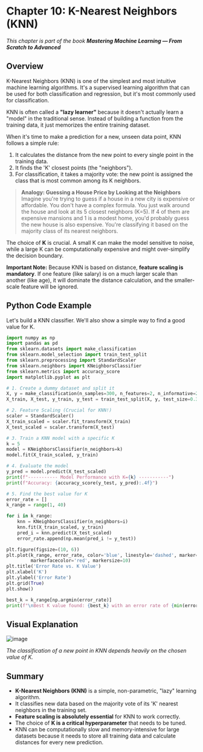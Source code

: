 # Chapter 10: K-Nearest Neighbors (KNN)

_This chapter is part of the book **Mastering Machine Learning — From Scratch to Advanced**_

## Overview

K-Nearest Neighbors (KNN) is one of the simplest and most intuitive machine learning algorithms. It's a supervised learning algorithm that can be used for both classification and regression, but it's most commonly used for classification.

KNN is often called a **"lazy learner"** because it doesn't actually learn a "model" in the traditional sense. Instead of building a function from the training data, it just memorizes the entire training dataset.

When it's time to make a prediction for a new, unseen data point, KNN follows a simple rule:

1.  It calculates the distance from the new point to every single point in the training data.
2.  It finds the 'K' closest points (the "neighbors").
3.  For classification, it takes a majority vote: the new point is assigned the class that is most common among its K neighbors.

> **Analogy: Guessing a House Price by Looking at the Neighbors**
> Imagine you're trying to guess if a house in a new city is expensive or affordable. You don't have a complex formula. You just walk around the house and look at its 5 closest neighbors (K=5). If 4 of them are expensive mansions and 1 is a modest home, you'd probably guess the new house is also expensive. You're classifying it based on the majority class of its nearest neighbors.

The choice of **K** is crucial. A small K can make the model sensitive to noise, while a large K can be computationally expensive and might over-simplify the decision boundary.

**Important Note:** Because KNN is based on distance, **feature scaling is mandatory**. If one feature (like salary) is on a much larger scale than another (like age), it will dominate the distance calculation, and the smaller-scale feature will be ignored.

## Python Code Example

Let's build a KNN classifier. We'll also show a simple way to find a good value for K.

```python
import numpy as np
import pandas as pd
from sklearn.datasets import make_classification
from sklearn.model_selection import train_test_split
from sklearn.preprocessing import StandardScaler
from sklearn.neighbors import KNeighborsClassifier
from sklearn.metrics import accuracy_score
import matplotlib.pyplot as plt

# 1. Create a dummy dataset and split it
X, y = make_classification(n_samples=300, n_features=2, n_informative=2, n_redundant=0, random_state=42)
X_train, X_test, y_train, y_test = train_test_split(X, y, test_size=0.3, random_state=42)

# 2. Feature Scaling (Crucial for KNN!)
scaler = StandardScaler()
X_train_scaled = scaler.fit_transform(X_train)
X_test_scaled = scaler.transform(X_test)

# 3. Train a KNN model with a specific K
k = 5
model = KNeighborsClassifier(n_neighbors=k)
model.fit(X_train_scaled, y_train)

# 4. Evaluate the model
y_pred = model.predict(X_test_scaled)
print(f"----------- Model Performance with K={k} -----------")
print(f"Accuracy: {accuracy_score(y_test, y_pred):.4f}")

# 5. Find the best value for K
error_rate = []
k_range = range(1, 40)

for i in k_range:
    knn = KNeighborsClassifier(n_neighbors=i)
    knn.fit(X_train_scaled, y_train)
    pred_i = knn.predict(X_test_scaled)
    error_rate.append(np.mean(pred_i != y_test))

plt.figure(figsize=(10, 6))
plt.plot(k_range, error_rate, color='blue', linestyle='dashed', marker='o',
         markerfacecolor='red', markersize=10)
plt.title('Error Rate vs. K Value')
plt.xlabel('K')
plt.ylabel('Error Rate')
plt.grid(True)
plt.show()

best_k = k_range[np.argmin(error_rate)]
print(f"\nBest K value found: {best_k} with an error rate of {min(error_rate):.4f}")
```

## Visual Explanation

![image](https://github.com/user-attachments/assets/1e05b017-4638-4a72-872f-4e0ad7afdf6f)

*The classification of a new point in KNN depends heavily on the chosen value of K.*

## Summary

- **K-Nearest Neighbors (KNN)** is a simple, non-parametric, "lazy" learning algorithm.
- It classifies new data based on the majority vote of its 'K' nearest neighbors in the training set.
- **Feature scaling is absolutely essential** for KNN to work correctly.
- The choice of **K is a critical hyperparameter** that needs to be tuned.
- KNN can be computationally slow and memory-intensive for large datasets because it needs to store all training data and calculate distances for every new prediction.
